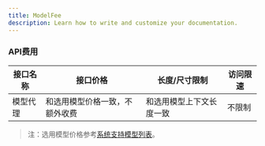 ```yaml
---
title: ModelFee
description: Learn how to write and customize your documentation.
---
```


<div class="text-base leading-7 text-gray-700 dark:text-gray-400">
    <h3 id="proxy-price" class="text-xl font-bold tracking-tight text-gray-900 dark:text-white"> API费用 </h3>
    <div class="overflow-x-auto">
      <table class="min-w-full divide-y divide-gray-300">
        <thead>
          <tr>
            <th scope="col" class="py-3.5 pl-4 pr-3 text-left text-sm font-semibold text-gray-900 sm:pl-0 dark:text-gray-400"> 接口名称</th>
            <th scope="col" class="px-3 py-3.5 text-left text-sm font-semibold text-gray-900 dark:text-gray-400"> 接口价格</th>
            <th scope="col" class="px-3 py-3.5 text-left text-sm font-semibold text-gray-900 dark:text-gray-400"> 长度/尺寸限制</th>
            <th scope="col" class="px-3 py-3.5 text-left text-sm font-semibold text-gray-900 dark:text-gray-400"> 访问限速</th>
          </tr>
        </thead>
        <tbody class="divide-y divide-gray-200">
          <tr>
          <td class="whitespace-nowrap px-3 py-4 text-sm text-gray-500 dark:text-gray-400">模型代理</td>
          <td class="whitespace-nowrap px-3 py-4 text-sm text-gray-500 dark:text-gray-400">和选用模型价格一致，不额外收费</td>
          <td class="whitespace-nowrap px-3 py-4 text-sm text-gray-500 dark:text-gray-400">和选用模型上下文长度一致</td>
          <td class="whitespace-nowrap px-3 py-4 text-sm text-gray-500 dark:text-gray-400">不限制</td>
          </tr>
        </tbody>
      </table>
      </div>
      <blockquote class="mt-3 text-sm"> 注：选用模型价格参考<a href="/models" target="_blank" class="underline hover:text-gray-500">系统支持模型列表</a>。</blockquote>
</div>




